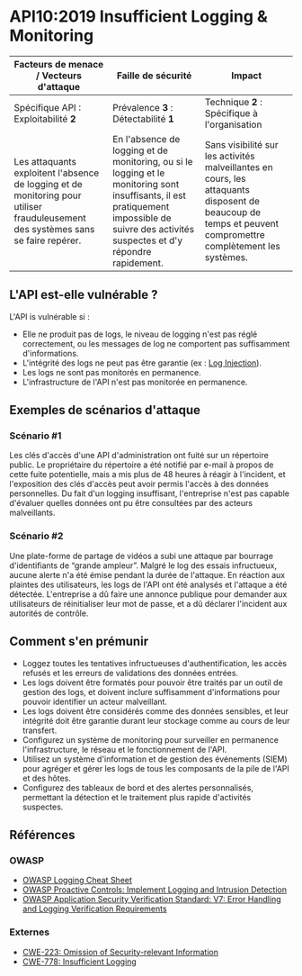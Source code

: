 API10:2019 Insufficient Logging & Monitoring
============================================

| Facteurs de menace / Vecteurs d'attaque | Faille de sécurité | Impact |
| - | - | - |
| Spécifique API : Exploitabilité **2** | Prévalence **3** : Détectabilité **1** | Technique **2** : Spécifique à l'organisation |
| Les attaquants exploitent l'absence de logging et de monitoring pour utiliser frauduleusement des systèmes sans se faire repérer. | En l'absence de logging et de monitoring, ou si le logging et le monitoring sont insuffisants, il est pratiquement impossible de suivre des activités suspectes et d'y répondre rapidement. | Sans visibilité sur les activités malveillantes en cours, les attaquants disposent de beaucoup de temps et peuvent compromettre complètement les systèmes. |

## L'API est-elle vulnérable ?

L'API is vulnérable si :

* Elle ne produit pas de logs, le niveau de logging n'est pas réglé
  correctement, ou les messages de log ne comportent pas suffisamment
  d'informations.
* L'intégrité des logs ne peut pas être garantie (ex : [Log Injection][1]).
* Les logs ne sont pas monitorés en permanence.
* L'infrastructure de l'API n'est pas monitorée en permanence.

## Exemples de scénarios d'attaque

### Scénario #1

Les clés d'accès d'une API d'administration ont fuité sur un répertoire public.
Le propriétaire du répertoire a été notifié par e-mail à propos de cette fuite
potentielle, mais a mis plus de 48 heures à réagir à l'incident, et
l'exposition des clés d'accès peut avoir permis l'accès à des données
personnelles. Du fait d'un logging insuffisant, l'entreprise n'est pas capable
d'évaluer quelles données ont pu être consultées par des acteurs malveillants.

### Scénario #2

Une plate-forme de partage de vidéos a subi une attaque par bourrage
d'identifiants de “grande ampleur”. Malgré le log des essais infructueux,
aucune alerte n'a été émise pendant la durée de l'attaque. En réaction aux
plaintes des utilisateurs, les logs de l'API ont été analysés et l'attaque a
été détectée. L'entreprise a dû faire une annonce publique pour demander aux
utilisateurs de réinitialiser leur mot de passe, et a dû déclarer l'incident
aux autorités de contrôle.

## Comment s'en prémunir

* Loggez toutes les tentatives infructueuses d'authentification, les accès
  refusés et les erreurs de validations des données entrées.
* Les logs doivent être formatés pour pouvoir être traités par un outil de
  gestion des logs, et doivent inclure suffisamment d'informations pour pouvoir
  identifier un acteur malveillant.
* Les logs doivent être considérés comme des données sensibles, et leur
  intégrité doit être garantie durant leur stockage comme au cours de leur transfert.
* Configurez un système de monitoring pour surveiller en permanence
  l'infrastructure, le réseau et le fonctionnement de l'API.
* Utilisez un système d'information et de gestion des événements (SIEM) pour
  agréger et gérer les logs de tous les composants de la pile de l'API et des
  hôtes.
* Configurez des tableaux de bord et des alertes personnalisés, permettant la
  détection et le traitement plus rapide d'activités suspectes.

## Références

### OWASP

* [OWASP Logging Cheat Sheet][2]
* [OWASP Proactive Controls: Implement Logging and Intrusion Detection][3]
* [OWASP Application Security Verification Standard: V7: Error Handling and
  Logging Verification Requirements][4]

### Externes

* [CWE-223: Omission of Security-relevant Information][5]
* [CWE-778: Insufficient Logging][6]

[1]: https://www.owasp.org/index.php/Log_Injection
[2]: https://www.owasp.org/index.php/Logging_Cheat_Sheet
[3]: https://www.owasp.org/index.php/OWASP_Proactive_Controls
[4]: https://github.com/OWASP/ASVS/blob/master/4.0/en/0x15-V7-Error-Logging.md
[5]: https://cwe.mitre.org/data/definitions/223.html
[6]: https://cwe.mitre.org/data/definitions/778.html
